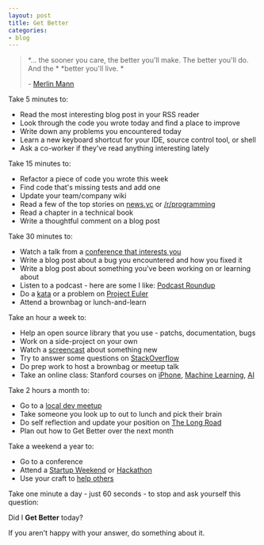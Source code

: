 ```yaml
---
layout: post
title: Get Better
categories:
- blog
---
```


> *... the sooner you care, the better you'll make. The better you'll do. And the *
> *better you'll live. *    
>
> \- [Merlin Mann][merlin]

[merlin]: http://www.43folders.com/2011/01/17/permission-to-be-awesome

Take 5 minutes to:
- Read the most interesting blog post in your RSS reader
- Look through the code you wrote today and find a place to improve
- Write down any problems you encountered today
- Learn a new keyboard shortcut for your IDE, source control tool, or shell
- Ask a co-worker if they've read anything interesting lately

Take 15 minutes to:
- Refactor a piece of code you wrote this week
- Find code that's missing tests and add one
- Update your team/company wiki
- Read a few of the top stories on [news.yc][hn] or [/r/programming][reddit]
- Read a chapter in a technical book
- Write a thoughtful comment on a blog post

[hn]: http://news.ycombinator.com
[reddit]: http://reddit.com/r/programming

Take 30 minutes to:
- Watch a talk from a [conference that interests you][lanyrd]
- Write a blog post about a bug you encountered and how you fixed it
- Write a blog post about something you've been working on or learning about
- Listen to a podcast - here are some I like: [Podcast Roundup][r1]
- Do a [kata][kata] or a problem on [Project Euler][euler]
- Attend a brownbag or lunch-and-learn

[lanyrd]: http://lanyrd.com/
[r1]: /blog/2011/10/01/podcast-roundup-iii.html
[kata]: http://codekata.pragprog.com/
[euler]: http://projecteuler.net/

Take an hour a week to:
- Help an open source library that you use - patchs, documentation, bugs
- Work on a side-project on your own
- Watch a [screencast][peepcode] about something new
- Try to answer some questions on [StackOverflow][so]
- Do prep work to host a brownbag or meetup talk
- Take an online class: Stanford courses on [iPhone][ip], [Machine Learning][ml], [AI][ai]

[peepcode]: http://peepcode.com/
[so]: http://stackoverflow.com/unanswered
[ip]: http://www.stanford.edu/class/cs193p/cgi-bin/drupal/
[ml]: http://www.ml-class.org/course/class/index
[ai]: https://www.ai-class.com/

Take 2 hours a month to:
- Go to a [local dev meetup][indyhackers]
- Take someone you look up to out to lunch and pick their brain
- Do self reflection and update your position on [The Long Road][lr]
- Plan out how to Get Better over the next month

[indyhackers]: http://indyhackers.org/
[lr]: http://ofps.oreilly.com/titles/9780596518387/walking_the_long_road.html#the_long_road

Take a weekend a year to:
- Go to a conference
- Attend a [Startup Weekend][sup] or [Hackathon][hack]
- Use your craft to [help others][givecamp]

[sup]: http://indianapolis.startupweekend.org/
[hack]: http://en.wikipedia.org/wiki/Hackathon
[givecamp]: http://indygivecamp.org/

Take one minute a day - just 60 seconds - to stop and ask yourself this question:

Did I **Get Better** today? 

If you aren't happy with your answer, do something about it.